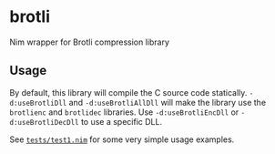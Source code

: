 # brotli

Nim wrapper for Brotli compression library

## Usage

By default, this library will compile the C source code statically. `-d:useBrotliDll`
and `-d:useBrotliAllDll` will make the library use the `brotlienc` and `brotlidec`
libraries. Use `-d:useBrotliEncDll` or `-d:useBrotliDecDll` to use a specific DLL.

See [`tests/test1.nim`](tests/test1.nim) for some very simple usage examples.
